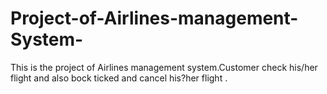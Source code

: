 # Project-of-Airlines-management-System-
This is the project of Airlines management system.Customer check his/her flight and also bock ticked and cancel his?her flight .
